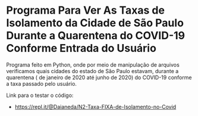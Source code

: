 # Programa Para Ver As Taxas de Isolamento da Cidade de São Paulo Durante a Quarentena do COVID-19 Conforme Entrada do Usuário

Programa feito em Python, onde por meio de manipulação de arquivos verificamos quais cidades do estado de São Paulo estavam, durante a quarentena ( de janeiro de 2020 até junho de 2020) do COVID-19 conforme a taxa passado pelo usuário.

Link para o testar o código:
* https://repl.it/@Daianeda/N2-Taxa-FIXA-de-Isolamento-no-Covid
